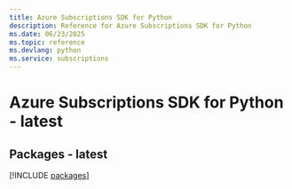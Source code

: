 ```yaml
---
title: Azure Subscriptions SDK for Python
description: Reference for Azure Subscriptions SDK for Python
ms.date: 06/23/2025
ms.topic: reference
ms.devlang: python
ms.service: subscriptions
---
```

# Azure Subscriptions SDK for Python - latest
## Packages - latest
[!INCLUDE [packages](subscriptions-index.md)]